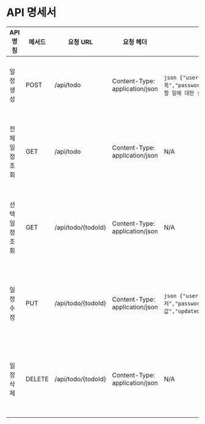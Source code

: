 # API 명세서

| API 명칭   | 메서드    | 요청 URL             | 요청 헤더                          | 요청 본문                                                                                                                                         | 응답 코드 | 설명          | 응답 본문                                                                                                                                                |
|----------|--------|--------------------|--------------------------------|-----------------------------------------------------------------------------------------------------------------------------------------------|-------|-------------|------------------------------------------------------------------------------------------------------------------------------------------------------|
| 일정 생성    | POST   | /api/todo          | Content-Type: application/json | ```json {"username":"testuser","title":"할 일 제목","password":"securePassword123","description":"이 할 일에 대한 설명입니다.","createdAt":"2024-10-03"} ``` | 201   | 일정 생성 성공    | ```json {"id":1,"username":"testuser","title":"할 일 제목","password":"securePassword123","description":"이 할 일에 대한 설명입니다.","createdAt":"2024-10-03"} ``` |
| 전체 일정 조회 | GET    | /api/todo          | Content-Type: application/json | N/A                                                                                                                                           | 200   | 전체 일정 조회 성공 | ```json [ { "id": 1, "username": "testuser", "email": "test@example.com" } ... ] ```                                                                 |
| 선택 일정 조회 | GET    | /api/todo/{todoId} | Content-Type: application/json | N/A                                                                                                                                           | 200   | 선택 일정 조회 성공 | ```json {"id":1,"username":"testuser","title":"할 일 제목","password":"securePassword123","description":"이 할 일에 대한 설명입니다.","createdAt":"2024-10-03"} ``` |
| 일정 수정    | PUT    | /api/todo/{todoId} | Content-Type: application/json | ```json {"username":"수정된 유저","password":"1234","description":"수정된 값","updatedAt":"2024-10-04"}```                                             | 204   | 선택 일정 수정 성공 | N/A                                                                                                                                                  |
| 일정 삭제    | DELETE | /api/todo/{todoId} | Content-Type: application/json | N/A                                                                                                                                           | 204   | 선택 일정 삭제 성공 | N/A                                                                                                                                                  |

